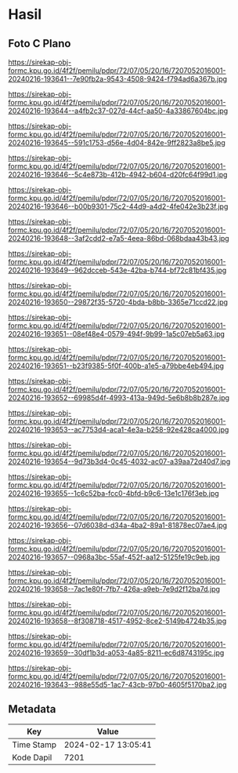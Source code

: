 # Hasil

## Foto C Plano

https://sirekap-obj-formc.kpu.go.id/4f2f/pemilu/pdpr/72/07/05/20/16/7207052016001-20240216-193641--7e90fb2a-9543-4508-9424-f794ad6a367b.jpg

https://sirekap-obj-formc.kpu.go.id/4f2f/pemilu/pdpr/72/07/05/20/16/7207052016001-20240216-193644--a4fb2c37-027d-44cf-aa50-4a33867604bc.jpg

https://sirekap-obj-formc.kpu.go.id/4f2f/pemilu/pdpr/72/07/05/20/16/7207052016001-20240216-193645--591c1753-d56e-4d04-842e-9ff2823a8be5.jpg

https://sirekap-obj-formc.kpu.go.id/4f2f/pemilu/pdpr/72/07/05/20/16/7207052016001-20240216-193646--5c4e873b-412b-4942-b604-d20fc64f99d1.jpg

https://sirekap-obj-formc.kpu.go.id/4f2f/pemilu/pdpr/72/07/05/20/16/7207052016001-20240216-193646--b00b9301-75c2-44d9-a4d2-4fe042e3b23f.jpg

https://sirekap-obj-formc.kpu.go.id/4f2f/pemilu/pdpr/72/07/05/20/16/7207052016001-20240216-193648--3af2cdd2-e7a5-4eea-86bd-068bdaa43b43.jpg

https://sirekap-obj-formc.kpu.go.id/4f2f/pemilu/pdpr/72/07/05/20/16/7207052016001-20240216-193649--962dcceb-543e-42ba-b744-bf72c81bf435.jpg

https://sirekap-obj-formc.kpu.go.id/4f2f/pemilu/pdpr/72/07/05/20/16/7207052016001-20240216-193650--29872f35-5720-4bda-b8bb-3365e71ccd22.jpg

https://sirekap-obj-formc.kpu.go.id/4f2f/pemilu/pdpr/72/07/05/20/16/7207052016001-20240216-193651--08ef48e4-0579-494f-9b99-1a5c07eb5a63.jpg

https://sirekap-obj-formc.kpu.go.id/4f2f/pemilu/pdpr/72/07/05/20/16/7207052016001-20240216-193651--b23f9385-5f0f-400b-a1e5-a79bbe4eb494.jpg

https://sirekap-obj-formc.kpu.go.id/4f2f/pemilu/pdpr/72/07/05/20/16/7207052016001-20240216-193652--69985d4f-4993-413a-949d-5e6b8b8b287e.jpg

https://sirekap-obj-formc.kpu.go.id/4f2f/pemilu/pdpr/72/07/05/20/16/7207052016001-20240216-193653--ac7753d4-aca1-4e3a-b258-92e428ca4000.jpg

https://sirekap-obj-formc.kpu.go.id/4f2f/pemilu/pdpr/72/07/05/20/16/7207052016001-20240216-193654--9d73b3d4-0c45-4032-ac07-a39aa72d40d7.jpg

https://sirekap-obj-formc.kpu.go.id/4f2f/pemilu/pdpr/72/07/05/20/16/7207052016001-20240216-193655--1c6c52ba-fcc0-4bfd-b9c6-13e1c176f3eb.jpg

https://sirekap-obj-formc.kpu.go.id/4f2f/pemilu/pdpr/72/07/05/20/16/7207052016001-20240216-193656--07d6038d-d34a-4ba2-89a1-81878ec07ae4.jpg

https://sirekap-obj-formc.kpu.go.id/4f2f/pemilu/pdpr/72/07/05/20/16/7207052016001-20240216-193657--0968a3bc-55af-452f-aa12-5125fe19c9eb.jpg

https://sirekap-obj-formc.kpu.go.id/4f2f/pemilu/pdpr/72/07/05/20/16/7207052016001-20240216-193658--7ac1e80f-7fb7-426a-a9eb-7e9d2f12ba7d.jpg

https://sirekap-obj-formc.kpu.go.id/4f2f/pemilu/pdpr/72/07/05/20/16/7207052016001-20240216-193658--8f308718-4517-4952-8ce2-5149b4724b35.jpg

https://sirekap-obj-formc.kpu.go.id/4f2f/pemilu/pdpr/72/07/05/20/16/7207052016001-20240216-193659--30df1b3d-a053-4a85-8211-ec6d8743195c.jpg

https://sirekap-obj-formc.kpu.go.id/4f2f/pemilu/pdpr/72/07/05/20/16/7207052016001-20240216-193643--988e55d5-1ac7-43cb-97b0-4605f5170ba2.jpg


## Metadata

| Key        | Value               |
| ---------- | ------------------- |
| Time Stamp | 2024-02-17 13:05:41 |
| Kode Dapil | 7201                |



